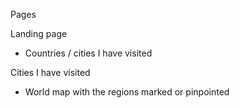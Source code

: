Pages

Landing page
- Countries / cities I have visited

Cities I have visited
- World map with the regions marked or pinpointed